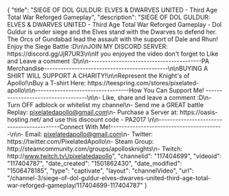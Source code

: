 {
    "title": "SIEGE OF DOL GULDUR: ELVES & DWARVES  UNITED - Third Age Total War Reforged Gameplay",
    "description": "SIEGE OF DOL GULDUR: ELVES & DWARVES  UNITED - Third Age Total War Reforged Gameplay - Dol Guldur is under siege and the Elves stand with the Dwarves to defend her. The Orcs of Gundabad lead the assault with the support of Dale and Rhun! Enjoy the Siege Battle :D\n\nJOIN MY DISCORD SERVER: https:\/\/discord.gg\/JjR7UR3\n\nIf you enjoyed the video don't forget to Like and Leave a comment :D\n\n-----------------------------------------PA Merchandise---------------------------------------------\n\nBUYING A SHIRT WILL SUPPORT A CHARITY!\n\nRepresent the Knight's of Apollo!\nBuy a T-shirt Here: https:\/\/teespring.com\/stores\/pixelated-apollo\n\n----------------------------------How You Can Support Me! -----------------------------------\n\n- Like, share and leave a comment :D\n- Turn OFF adblock or whitelist my channel\n- Send me a GREAT battle Replay: pixelatedapollo@gmail.com\n- Purchase a Server at: https:\/\/oasis-hosting.net\/ and use this discount code - PA2017 \n\n------------------------------------------Connect With Me!-----------------------------------------\n\n- Email: pixelatedapollo@gmail.com\n- Twitter: https:\/\/twitter.com\/PixelatedApollo\n- Steam Group:  http:\/\/steamcommunity.com\/groups\/apollosknights\n- Twitch: http:\/\/www.twitch.tv\/pixelatedapollo",
    "channelid": "117404699",
    "videoid": "117404787",
    "date_created": "1501862430",
    "date_modified": "1506478185",
    "type": "captivate",
    "layout": "channelVideo",
    "url": "\/channel-3\/siege-of-dol-guldur-elves-dwarves-united-third-age-total-war-reforged-gameplay\/117404699-117404787"
}
